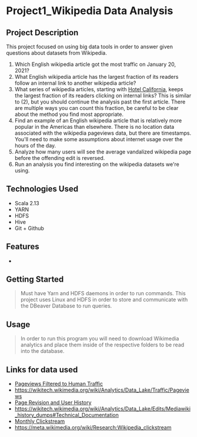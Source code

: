 # Project1_Wikipedia Data Analysis 

## Project Description

This project focused on using big data tools in order to answer given questions about datasets from Wikipedia. 

1. Which English wikipedia article got the most traffic on January 20, 2021?
2. What English wikipedia article has the largest fraction of its readers follow an internal link to another wikipedia article?
3. What series of wikipedia articles, starting with [Hotel California](https://en.wikipedia.org/wiki/Hotel_California), keeps the largest fraction of its readers clicking on internal links?  This is similar to (2), but you should continue the analysis past the first article.  There are multiple ways you can count this fraction, be careful to be clear about the method you find most appropriate.
4. Find an example of an English wikipedia article that is relatively more popular in the Americas than elsewhere.  There is no location data associated with the wikipedia pageviews data, but there are timestamps.  You'll need to make some assumptions about internet usage over the hours of the day.
5. Analyze how many users will see the average vandalized wikipedia page before the offending edit is reversed.
6. Run an analysis you find interesting on the wikipedia datasets we're using.

## Technologies Used
* Scala 2.13
* YARN
* HDFS
* Hive 
* Git + Github
## Features
* 
## Getting Started
   
> Must have Yarn and HDFS daemons in order to run commands. 
> This project uses Linux and HDFS in order to store and communicate with the DBeaver Database to run queries. 

## Usage
> In order to run this program you will need to download Wikimedia analytics and place them inside of the respective folders to be read into the database. 

## Links for data used
- [Pageviews Filtered to Human Traffic](https://dumps.wikimedia.org/other/pageviews/readme.html)
- https://wikitech.wikimedia.org/wiki/Analytics/Data_Lake/Traffic/Pageviews
- [Page Revision and User History](https://dumps.wikimedia.org/other/mediawiki_history/readme.html)
- https://wikitech.wikimedia.org/wiki/Analytics/Data_Lake/Edits/Mediawiki_history_dumps#Technical_Documentation
- [Monthly Clickstream](https://dumps.wikimedia.org/other/clickstream/readme.html)
- https://meta.wikimedia.org/wiki/Research:Wikipedia_clickstream
